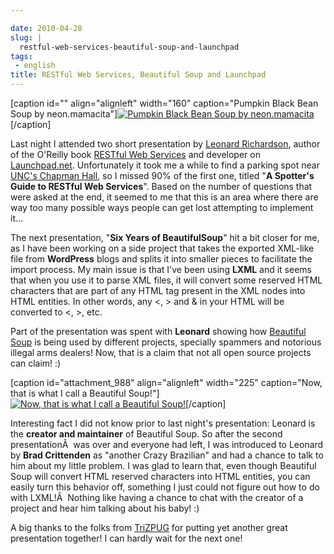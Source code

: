 ```yaml
---

date: 2010-04-28
slug: |
  restful-web-services-beautiful-soup-and-launchpad
tags:
 - english
title: RESTful Web Services, Beautiful Soup and Launchpad
---
```


\[caption id="" align="alignleft" width="160" caption="Pumpkin Black
Bean Soup by neon.mamacita"\][![Pumpkin Black Bean Soup by
neon.mamacita](http://bit.ly/9RA20B)](http://www.flickr.com/photos/windompark/1748339802/)\[/caption\]

Last night I attended two short presentation by [Leonard
Richardson](http://www.crummy.com/), author of the O'Reilly book
[RESTful Web Services](http://oreilly.com/catalog/9780596529260/) and
developer on [Launchpad.net](http://launchpad.net/). Unfortunately it
took me a while to find a parking spot near [UNC's Chapman
Hall](http://www.hotline.unc.edu/index.cfm?fuseaction=classroom.classview&roomID=366),
so I missed 90% of the first one, titled "**A Spotter's Guide to RESTful
Web Services**". Based on the number of questions that were asked at the
end, it seemed to me that this is an area where there are way too many
possible ways people can get lost attempting to implement it...

The next presentation, "**Six Years of BeautifulSoup**\" hit a bit
closer for me, as I have been working on a side project that takes the
exported XML-like file from **WordPress** blogs and splits it into
smaller pieces to facilitate the import process. My main issue is that
I've been using **LXML** and it seems that when you use it to parse XML
files, it will convert some reserved HTML characters that are part of
any HTML tag present in the XML nodes into HTML entities. In other
words, any \<, \> and & in your HTML will be converted to &lt;, &gt;,
etc.

Part of the presentation was spent with **Leonard** showing how
[Beautiful Soup](http://www.crummy.com/software/BeautifulSoup/) is being
used by different projects, specially spammers and notorious illegal
arms dealers! Now, that is a claim that not all open source projects can
claim! :)

\[caption id="attachment_988" align="alignleft" width="225"
caption="Now, that is what I call a Beautiful Soup!"\][![Now, that is
what I call a Beautiful
Soup!](http://www.ogmaciel.com/wp-content/uploads/2010/04/leonard-225x300.jpg)](http://www.ogmaciel.com/wp-content/uploads/2010/04/leonard.jpg)\[/caption\]

Interesting fact I did not know prior to last night's presentation:
Leonard is the **creator and maintainer** of Beautiful Soup. So after
the second presentationÂ  was over and everyone had left, I was
introduced to Leonard by **Brad Crittenden** as "another Crazy
Brazilian" and had a chance to talk to him about my little problem. I
was glad to learn that, even though Beautiful Soup will convert HTML
reserved characters into HTML entities, you can easily turn this
behavior off, something I just could not figure out how to do with
LXML!Â  Nothing like having a chance to chat with the creator of a
project and hear him talking about his baby! :)

A big thanks to the folks from [TriZPUG](http://trizpug.org/) for
putting yet another great presentation together! I can hardly wait for
the next one!

